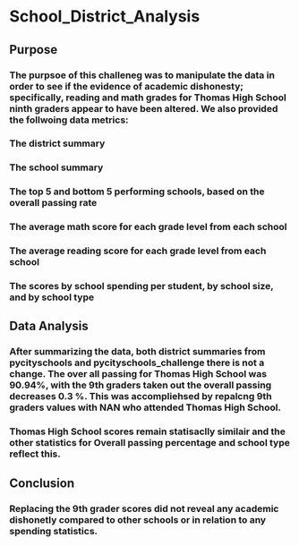 # School_District_Analysis
## Purpose

### The purpsoe of this challeneg was to manipulate the data in order to see if the evidence of academic dishonesty; specifically, reading and math grades for Thomas High School ninth graders appear to have been altered. We also provided the follwoing data metrics:

### The district summary
### The school summary
### The top 5 and bottom 5 performing schools, based on the overall passing rate
### The average math score for each grade level from each school
### The average reading score for each grade level from each school
### The scores by school spending per student, by school size, and by school type

## Data Analysis

### After summarizing the data, both district summaries from pycityschools and pycityschools_challenge there is not a change. The over all passing for Thomas High School was 90.94%, with the 9th graders taken out the overall passing decreases 0.3 %. This was accompliehsed by repalcng  9th graders values with NAN who attended Thomas High School.

### Thomas High School scores remain statisaclly similair and the other statistics for Overall passing percentage and school type reflect this.


## Conclusion
### Replacing the 9th grader scores did not reveal any academic dishonetly compared to other schools or in relation to any spending statistics.
